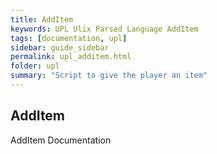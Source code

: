 ```yaml
---
title: AddItem
keywords: UPL Ulix Parsed Language AddItem
tags: [documentation, upl]
sidebar: guide_sidebar
permalink: upl_additem.html
folder: upl
summary: "Script to give the player an item"
---
```


## AddItem

AddItem Documentation
